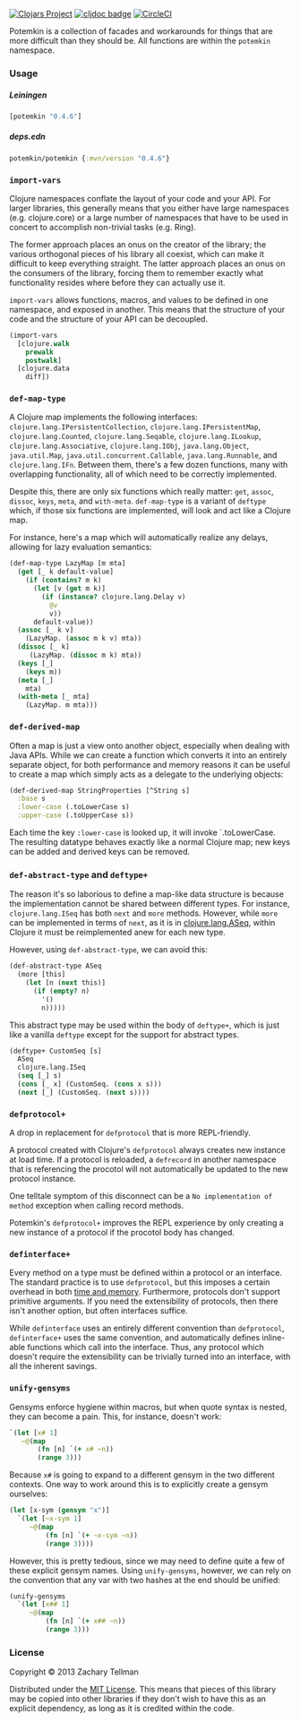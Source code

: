 [![Clojars Project](https://img.shields.io/clojars/v/potemkin.svg)](https://clojars.org/potemkin)
[![cljdoc badge](https://cljdoc.org/badge/potemkin)](https://cljdoc.org/d/potemkin)
[![CircleCI](https://circleci.com/gh/clj-commons/potemkin.svg?style=svg)](https://circleci.com/gh/clj-commons/potemkin)

Potemkin is a collection of facades and workarounds for things that are more difficult than they should be.  All functions are within the `potemkin` namespace.

### Usage

##### Leiningen
```clojure
[potemkin "0.4.6"]
```

##### deps.edn
```clojure
potemkin/potemkin {:mvn/version "0.4.6"}
```

### `import-vars`

Clojure namespaces conflate the layout of your code and your API.  For larger libraries, this generally means that you either have large namespaces (e.g. clojure.core) or a large number of namespaces that have to be used in concert to accomplish non-trivial tasks (e.g. Ring).

The former approach places an onus on the creator of the library; the various orthogonal pieces of his library all coexist, which can make it difficult to keep everything straight. The latter approach places an onus on the consumers of the library, forcing them to remember exactly what functionality resides where before they can actually use it.

`import-vars` allows functions, macros, and values to be defined in one namespace, and exposed in another.  This means that the structure of your code and the structure of your API can be decoupled.

```clojure
(import-vars
  [clojure.walk
    prewalk
    postwalk]
  [clojure.data
    diff])
```

### `def-map-type`

A Clojure map implements the following interfaces: `clojure.lang.IPersistentCollection`, `clojure.lang.IPersistentMap`, `clojure.lang.Counted`, `clojure.lang.Seqable`, `clojure.lang.ILookup`, `clojure.lang.Associative`, `clojure.lang.IObj`, `java.lang.Object`, `java.util.Map`, `java.util.concurrent.Callable`, `java.lang.Runnable`, and `clojure.lang.IFn`.  Between them, there's a few dozen functions, many with overlapping functionality, all of which need to be correctly implemented.

Despite this, there are only six functions which really matter: `get`, `assoc`, `dissoc`, `keys`, `meta`, and `with-meta`.  `def-map-type` is a variant of `deftype` which, if those six functions are implemented, will look and act like a Clojure map.

For instance, here's a map which will automatically realize any delays, allowing for lazy evaluation semantics:

```clojure
(def-map-type LazyMap [m mta]
  (get [_ k default-value]
    (if (contains? m k)
      (let [v (get m k)]
        (if (instance? clojure.lang.Delay v)
          @v
          v))
      default-value))
  (assoc [_ k v]
    (LazyMap. (assoc m k v) mta))
  (dissoc [_ k]
     (LazyMap. (dissoc m k) mta))
  (keys [_]
    (keys m))
  (meta [_]
    mta)
  (with-meta [_ mta]
    (LazyMap. m mta)))
```

### `def-derived-map`

Often a map is just a view onto another object, especially when dealing with Java APIs.  While we can create a function which converts it into an entirely separate object, for both performance and memory reasons it can be useful to create a map which simply acts as a delegate to the underlying objects:

```clojure
(def-derived-map StringProperties [^String s]
  :base s
  :lower-case (.toLowerCase s)
  :upper-case (.toUpperCase s))
```

Each time the key `:lower-case` is looked up, it will invoke `.toLowerCase.  The resulting datatype behaves exactly like a normal Clojure map; new keys can be added and derived keys can be removed.

### `def-abstract-type` and `deftype+`

The reason it's so laborious to define a map-like data structure is because the implementation cannot be shared between different types.  For instance, `clojure.lang.ISeq` has both `next` and `more` methods.  However, while `more` can be implemented in terms of `next`, as it is in [clojure.lang.ASeq](https://github.com/clojure/clojure/blob/master/src/jvm/clojure/lang/ASeq.java#L129), within Clojure it must be reimplemented anew for each new type.

However, using `def-abstract-type`, we can avoid this:

```clojure
(def-abstract-type ASeq
  (more [this]
    (let [n (next this)]
      (if (empty? n)
        '()
        n)))))
```

This abstract type may be used within the body of `deftype+`, which is just like a vanilla `deftype` except for the support for abstract types.

```clojure
(deftype+ CustomSeq [s]
  ASeq
  clojure.lang.ISeq
  (seq [_] s)
  (cons [_ x] (CustomSeq. (cons x s)))
  (next [_] (CustomSeq. (next s))))
```

### `defprotocol+`

A drop in replacement for `defprotocol` that is more REPL-friendly.

A protocol created with Clojure's `defprotocol` always creates new instance at load time.
If a protocol is reloaded, a `defrecord` in another namespace that is referencing the procotol will not automatically be updated to the new protocol instance.

One telltale symptom of this disconnect can be a `No implementation of method` exception when calling record methods.

Potemkin's `defprotocol+` improves the REPL experience by only creating a new instance of a protocol if the procotol body has changed.

### `definterface+`

Every method on a type must be defined within a protocol or an interface.  The standard practice is to use `defprotocol`, but this imposes a certain overhead in both [time and memory](https://gist.github.com/ztellman/5603216).  Furthermore, protocols don't support primitive arguments.  If you need the extensibility of protocols, then there isn't another option, but often interfaces suffice.

While `definterface` uses an entirely different convention than `defprotocol`, `definterface+` uses the same convention, and automatically defines inline-able functions which call into the interface.  Thus, any protocol which doesn't require the extensibility can be trivially turned into an interface, with all the inherent savings.

### `unify-gensyms`

Gensyms enforce hygiene within macros, but when quote syntax is nested, they can become a pain.  This, for instance, doesn't work:

```clojure
`(let [x# 1]
   ~@(map
       (fn [n] `(+ x# ~n))
       (range 3)))
```

Because `x#` is going to expand to a different gensym in the two different contexts.  One way to work around this is to explicitly create a gensym ourselves:

```clojure
(let [x-sym (gensym "x")]
  `(let [~x-sym 1]
     ~@(map
         (fn [n] `(+ ~x-sym ~n))
         (range 3))))
```

However, this is pretty tedious, since we may need to define quite a few of these explicit gensym names.  Using `unify-gensyms`, however, we can rely on the convention that any var with two hashes at the end should be unified:

```clojure
(unify-gensyms
  `(let [x## 1]
     ~@(map
         (fn [n] `(+ x## ~n))
         (range 3)))
```

### License

Copyright © 2013 Zachary Tellman

Distributed under the [MIT License](http://opensource.org/licenses/MIT).  This means that pieces of this library may be copied into other libraries if they don't wish to have this as an explicit dependency, as long as it is credited within the code.
